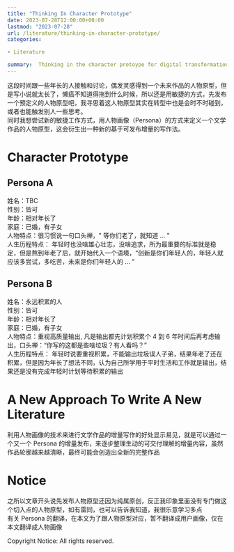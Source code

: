 ```yaml
---
title: "Thinking In Character Prototype"
date: 2023-07-28T12:00:00+08:00
lastmod: "2023-07-28"
url: /literature/thinking-in-character-prototype/
categories:

- Literature

summary:  Thinking in the character protoype for digital transformation
---
```




这段时间跟一些年长的人接触和讨论，偶发灵感得到一个未来作品的人物原型，但是写小说就太长了，懒癌不知道得拖到什么时候，所以还是用敏捷的方式，先发布一个预定义的人物原型吧，我寻思着这人物原型其实在转型中也是会时不时碰到，或者也能触发别人一些思考。  
同时我想尝试新的敏捷工作方式，用人物画像（Persona）的方式来定义一个文学作品的人物原型，这会衍生出一种新的基于可发布增量的写作法。  

# Character Prototype

## Persona A
姓名：TBC  
性别：皆可  
年龄：相对年长了  
家庭：已婚，有子女  
人物特点：很习惯说一句口头禅，" 等你们老了，就知道 ... "  
人生历程特点： 年轻时也没啥雄心壮志，没啥追求，所为最重要的标准就是稳定，但是熬到年老了后，就开始代入一个语境，“创新是你们年轻人的，年轻人就应该多尝试，多吃苦，未来是你们年轻人的 ... ”


## Persona B
姓名：永远积累的人  
性别：皆可  
年龄：相对年长了  
家庭：已婚，有子女  
人物特点：重视高质量输出, 凡是输出都先计划积累个 4 到 6 年时间后再考虑输出，口头禅：“你写的这都是些啥垃圾？有人看吗？”    
人生历程特点： 年轻时说要重视积累，不能输出垃圾误人子弟，结果年老了还在积累，但是因为年长了想法不同，认为自己所学用于平时生活和工作就是输出，结果还是没有完成年轻时计划等待积累的输出   
      
      
# A New Approach To Write A New Literature
      
利用人物画像的技术来进行文学作品的增量写作的好处显示易见，就是可以通过一个又一个 Persona 的增量发布，来逐步整理生动的可交付理解的增量内容，虽然作品轮廓越来越清晰，最终可能会创造出全新的完整作品  

# Notice
之所以文章开头说先发布人物原型还因为纯属原创，反正我印象里面没有专门做这个切入点的人物原型，如有雷同，也可以告诉我知道，我很乐意学习多点  
有关 Persona 的翻译，在本文为了跟人物原型对应，暂不翻译成用户画像，仅在本文翻译成人物画像  

Copyright Notice:  All rights reserved.